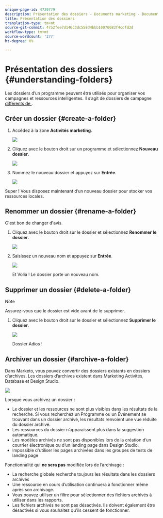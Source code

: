 ```yaml
---
unique-page-id: 4720779
description: Présentation des dossiers - Documents marketing - Documentation du produit
title: Présentation des dossiers
translation-type: tm+mt
source-git-commit: 47b2fee7d146c3dc558d4bbb10070683f4cdfd3d
workflow-type: tm+mt
source-wordcount: '277'
ht-degree: 0%

---
```



# Présentation des dossiers {#understanding-folders}

Les dossiers d’un programme peuvent être utilisés pour organiser vos campagnes et ressources intelligentes. Il s’agit de dossiers de campagne [différents de ](create-new-campaign-folder.md).

## Créer un dossier {#create-a-folder}

1. Accédez à la zone **Activités marketing**.

   ![](assets/ma.png)

1. Cliquez avec le bouton droit sur un programme et sélectionnez **Nouveau dossier**.

   ![](assets/image2015-4-20-18-3a45-3a14.png)

1. Nommez le nouveau dossier et appuyez sur **Entrée**.

   ![](assets/image2015-4-20-18-3a46-3a57.png)

Super ! Vous disposez maintenant d’un nouveau dossier pour stocker vos ressources locales.

## Renommer un dossier {#rename-a-folder}

C&#39;est bon de changer d&#39;avis.

1. Cliquez avec le bouton droit sur le dossier et sélectionnez **Renommer le dossier**.

   ![](assets/image2015-4-20-18-3a49-3a10.png)

1. Saisissez un nouveau nom et appuyez sur **Entrée**.

   ![](assets/image2015-4-20-18-3a52-3a30.png)

   Et Volia ! Le dossier porte un nouveau nom.

## Supprimer un dossier {#delete-a-folder}

>[!NOTE]
>
>Assurez-vous que le dossier est vide avant de le supprimer.

1. Cliquez avec le bouton droit sur le dossier et sélectionnez **Supprimer le dossier**.

   ![](assets/image2015-4-20-18-3a55-3a51.png)

   Dossier Adios !

## Archiver un dossier {#archive-a-folder}

Dans Marketo, vous pouvez convertir des dossiers existants en dossiers d’archives. Les dossiers d’archives existent dans Marketing Activités, Database et Design Studio.

![](assets/image2015-4-20-19-3a3-3a46.png)

Lorsque vous archivez un dossier :

* Le dossier et les ressources ne sont plus visibles dans les résultats de la recherche. Si vous recherchez un Programme ou un Événement se trouvant dans un dossier archivé, les résultats renvoient une vue réduite du dossier archivé.
* Les ressources du dossier n’apparaissent plus dans la suggestion automatique.
* Les modèles archivés ne sont pas disponibles lors de la création d’un courrier électronique ou d’un landing page dans Design Studio.
* Impossible d&#39;utiliser les pages archivées dans les groupes de tests de landing page

Fonctionnalité qui **ne sera pas** modifiée lors de l’archivage :

* La recherche globale recherche toujours les résultats dans les dossiers archivés
* Une ressource en cours d’utilisation continuera à fonctionner même après son archivage.
* Vous pouvez utiliser un filtre pour sélectionner des fichiers archivés à utiliser dans les rapports.
* Les fichiers archivés ne sont pas désactivés. Ils doivent également être désactivés si vous souhaitez qu’ils cessent de fonctionner.

